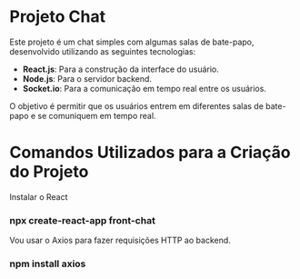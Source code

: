 # Projeto Chat

Este projeto é um chat simples com algumas salas de bate-papo, desenvolvido utilizando as seguintes tecnologias:

- **React.js**: Para a construção da interface do usuário.
- **Node.js**: Para o servidor backend.
- **Socket.io**: Para a comunicação em tempo real entre os usuários.

O objetivo é permitir que os usuários entrem em diferentes salas de bate-papo e se comuniquem em tempo real.

# Comandos Utilizados para a Criação do Projeto

Instalar o React
### npx create-react-app front-chat

Vou usar o Axios para fazer requisições HTTP ao backend.
### npm install axios
